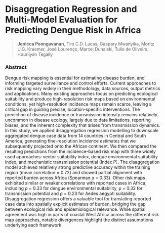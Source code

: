 # Disaggregation Regression and Multi-Model Evaluation for Predicting Dengue Risk in Africa

> **Jenicca Poongavanan**, Tim C.D. Lucas, Gaspary Mwanyika, Moritz U.G. Kraemer, José Lourenço, Marcel Dunaiski, Tulio de Oliveira, Houriiyah Tegally

### Abstract
Dengue risk mapping is essential for estimating disease burden, and informing targeted surveillance and control efforts. Current approaches to risk mapping vary widely in their methodology, data sources, output metrics and applications. Many existing approaches focus on predicting ecological suitability and produce high-resolution risk maps based on environmental conditions, yet high-resolution incidence maps remain scarce, leaving a critical gap in guiding precise, location-specific interventions. The prediction of disease incidence or transmission intensity remains relatively uncommon in disease ecology, largely due to data limitations, reporting biases, and the inherent complexity that arises from transmission dynamics. In this study, we applied disaggregation regression modelling to downscale aggregated dengue case data from 14 countries in Central and South America, generating fine-resolution incidence estimates that we subsequently projected onto the African continent. We then compared the resulting predictions from the incidence-based risk map with three widely used approaches: vector suitability index, dengue environmental suitability index, and mechanistic transmission potential (Index P). The disaggregation model achieved relatively strong predictive accuracy within the training region (mean correlation = 0.72) and showed partial alignment with reported burden across Africa (Spearman ρ = 0.33). Other risk maps exhibited similar or weaker correlations with reported cases in Africa, including ρ = 0.33 for dengue environmental suitability, ρ = 0.32 for transmission potential and ρ = 0.23 for Aedes aegypti suitability. Disaggregation regression offers a valuable tool for translating reported case data into spatially explicit estimates of burden, bridging the gap between ecological risk and epidemiological relevance. While spatial agreement was high in parts of coastal West Africa across the different risk map approaches, notable divergences highlight the distinct assumptions underlying each framework. 
